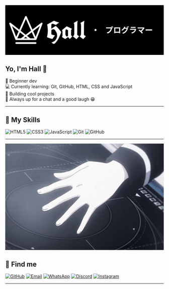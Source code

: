 <div align="center">
  <img src="https://raw.githubusercontent.com/Hall065/Hall065/main/banner.png"/>
</div>

## Yo, I'm Hall 👋

🖤 Beginner dev  
💻 Currently learning: Git, GitHub, HTML, CSS and JavaScript  
🚀 Building cool projects  
💬 Always up for a chat and a good laugh 😁  

---

## 🧠 My Skills

![HTML5](https://img.shields.io/badge/HTML5-E34F26?style=flat-square&logo=html5&logoColor=white)
![CSS3](https://img.shields.io/badge/CSS3-1572B6?style=flat-square&logo=css3&logoColor=white)
![JavaScript](https://img.shields.io/badge/JavaScript-F7DF1E?style=flat-square&logo=javascript&logoColor=black)
![Git](https://img.shields.io/badge/Git-F05032?style=flat-square&logo=git&logoColor=white)
![GitHub](https://img.shields.io/badge/GitHub-100000?style=flat-square&logo=github&logoColor=white)

---

<div align="center">
  <img src="https://raw.githubusercontent.com/Hall065/Hall065/main/tatsuya.gif" width="100%" height="338"/>
</div>

## 🔗 Find me

[![GitHub](https://img.shields.io/badge/GitHub-100000?style=flat-square&logo=github&logoColor=white)](https://github.com/Hall065)
[![Email](https://img.shields.io/badge/Email-D14836?style=flat-square&logo=gmail&logoColor=white)](mailto:hallprograma@gmail.com)
[![WhatsApp](https://img.shields.io/badge/WhatsApp-25D366?style=flat-square&logo=whatsapp&logoColor=white)](https://wa.me/5561985667528)
[![Discord](https://img.shields.io/badge/Discord-5865F2?style=flat-square&logo=discord&logoColor=white)](https://discord.com/users/1066341368621965382)
[![Instagram](https://img.shields.io/badge/Instagram-E4405F?style=flat-square&logo=instagram&logoColor=white)](https://instagram.com/hallzin_)

---
